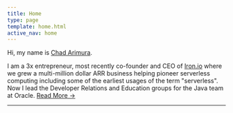 ```yaml
---
title: Home
type: page
template: home.html
active_nav: home
---
```


Hi, my name is [Chad Arimura](/about.html). 

I am a 3x entrepreneur, most recently co-founder and CEO of [Iron.io](https://www.crunchbase.com/organization/iron-io) where we grew a multi-million dollar ARR business helping pioneer serverless computing including some of the earliest usages of the term "serverless". Now I lead the Developer Relations and Education groups for the Java team at Oracle. [Read More →](/about.html)

<hr />

